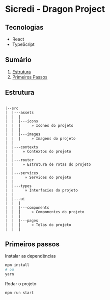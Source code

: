 # Sicredi - Dragon Project

## Tecnologias

- React
- TypeScript

## Sumário

1. [Estrutura](#estrutura)
1. [Primeiros Passos](#primeiros-passos)

## Estrutura

```

|--src
|  |---assets
|  |  |
|  |  |---icons
|  |  |     » Icones do projeto
|  |  |
|  |  |---images
|  |  |     » Imagens do projeto
|  |
|  |---contexts
|  |    » Contextos do projeto
|  |
|  |---router
|  |    » Estrutura de rotas do projeto
|  |
|  |---services
|  |     » Services do projeto
|  |
|  |---types
|  |     » Interfacies do projeto
|  |
|  |---ui
|  |  |
|  |  |---components
|  |  |     » Componentes do projeto
|  |  |
|  |  |---pages
|  |  |     » Telas do projeto
|  |  |

```

## Primeiros passos

Instalar as dependências

```bash
npm install
# ou
yarn
```

Rodar o projeto

```bash
npm run start
```